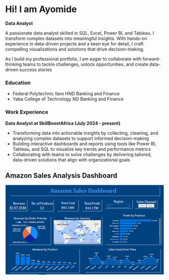 # Hi! I am Ayomide
**Data Analyst**

A passionate data analyst skilled in SQL, Excel, Power BI, and Tableau. I transform complex datasets into meaningful insights. With hands-on experience in data-driven projects and a keen eye for detail, I craft compelling visualizations and solutions that drive decision-making. 

As I build my professional portfolio, I am eager to collaborate with forward-thinking teams to tackle challenges, unlock opportunities, and create data-driven success stories

### Education 
- Federal Polytechnic Ilaro    HND Banking and Finance
- Yaba College of Technology   ND Banking and Finance

### Work Experience
**Data Analyst at SkillBoostAfrica (July 2024 - present)**

- Transforming data into actionable insights by collecting, cleaning, and analyzing complex datasets to support informed decision-making
- Building interactive dashboards and reports using tools like Power BI, Tableau, and SQL to visualize key trends and performance metrics
- Collaborating with teams to solve challenges by delivering tailored, data-driven solutions that align with organizational goals
  
## Amazon Sales Analysis Dashboard
![sales analysis](https://github.com/AyomideOkoya/ayomide-s-portfolio/blob/ad419fbec3611f7e8f2e7d08529b6b26d7f9355b/Amazon%20Sales%20Dashboard.png)

